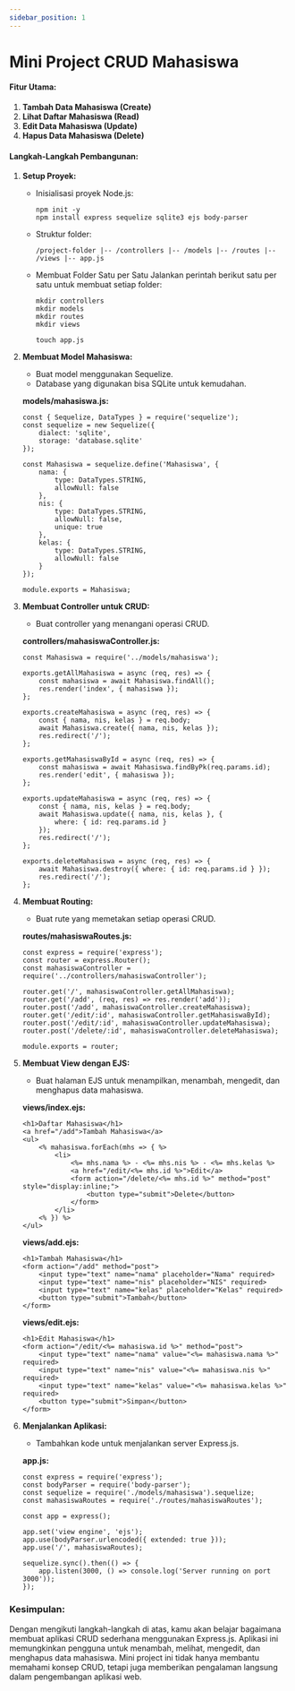 ```yaml
---
sidebar_position: 1
---
```


# Mini Project CRUD Mahasiswa 

#### **Fitur Utama:**

1.  **Tambah Data Mahasiswa (Create)**
2.  **Lihat Daftar Mahasiswa (Read)**
3.  **Edit Data Mahasiswa (Update)**
4.  **Hapus Data Mahasiswa (Delete)**

#### **Langkah-Langkah Pembangunan:**

1.  **Setup Proyek:**
    
    -   Inisialisasi proyek Node.js:
        
        ```
        npm init -y
        npm install express sequelize sqlite3 ejs body-parser
        ```
        
    -   Struktur folder:
        
        
        `/project-folder
        |-- /controllers
        |-- /models
        |-- /routes
        |-- /views
        |-- app.js`


    -   Membuat Folder Satu per Satu 
        Jalankan perintah berikut satu per satu untuk membuat setiap folder:
        ```
        mkdir controllers
        mkdir models
        mkdir routes
        mkdir views
        ```
        ```
        touch app.js
        ```
        
2.  **Membuat Model Mahasiswa:**
    
    -   Buat model menggunakan Sequelize.
    -   Database yang digunakan bisa SQLite untuk kemudahan.
    
    **models/mahasiswa.js:**

    ```
    const { Sequelize, DataTypes } = require('sequelize');
    const sequelize = new Sequelize({
        dialect: 'sqlite',
        storage: 'database.sqlite'
    });
    
    const Mahasiswa = sequelize.define('Mahasiswa', {
        nama: {
            type: DataTypes.STRING,
            allowNull: false
        },
        nis: {
            type: DataTypes.STRING,
            allowNull: false,
            unique: true
        },
        kelas: {
            type: DataTypes.STRING,
            allowNull: false
        }
    });
    
    module.exports = Mahasiswa;
    ``` 
    
3.  **Membuat Controller untuk CRUD:**
    
    -   Buat controller yang menangani operasi CRUD.
    
    **controllers/mahasiswaController.js:**
    
    ```
    const Mahasiswa = require('../models/mahasiswa');
    
    exports.getAllMahasiswa = async (req, res) => {
        const mahasiswa = await Mahasiswa.findAll();
        res.render('index', { mahasiswa });
    };
    
    exports.createMahasiswa = async (req, res) => {
        const { nama, nis, kelas } = req.body;
        await Mahasiswa.create({ nama, nis, kelas });
        res.redirect('/');
    };
    
    exports.getMahasiswaById = async (req, res) => {
        const mahasiswa = await Mahasiswa.findByPk(req.params.id);
        res.render('edit', { mahasiswa });
    };
    
    exports.updateMahasiswa = async (req, res) => {
        const { nama, nis, kelas } = req.body;
        await Mahasiswa.update({ nama, nis, kelas }, {
            where: { id: req.params.id }
        });
        res.redirect('/');
    };
    
    exports.deleteMahasiswa = async (req, res) => {
        await Mahasiswa.destroy({ where: { id: req.params.id } });
        res.redirect('/');
    };
    ``` 
    
4.  **Membuat Routing:**
    
    -   Buat rute yang memetakan setiap operasi CRUD.
    
    **routes/mahasiswaRoutes.js:**
    
    ```
    const express = require('express');
    const router = express.Router();
    const mahasiswaController = require('../controllers/mahasiswaController');
    
    router.get('/', mahasiswaController.getAllMahasiswa);
    router.get('/add', (req, res) => res.render('add'));
    router.post('/add', mahasiswaController.createMahasiswa);
    router.get('/edit/:id', mahasiswaController.getMahasiswaById);
    router.post('/edit/:id', mahasiswaController.updateMahasiswa);
    router.post('/delete/:id', mahasiswaController.deleteMahasiswa);
    
    module.exports = router;
    ```
    
5.  **Membuat View dengan EJS:**
    
    -   Buat halaman EJS untuk menampilkan, menambah, mengedit, dan menghapus data mahasiswa.
    
    **views/index.ejs:**
    ```
    <h1>Daftar Mahasiswa</h1>
    <a href="/add">Tambah Mahasiswa</a>
    <ul>
        <% mahasiswa.forEach(mhs => { %>
            <li>
                <%= mhs.nama %> - <%= mhs.nis %> - <%= mhs.kelas %>
                <a href="/edit/<%= mhs.id %>">Edit</a>
                <form action="/delete/<%= mhs.id %>" method="post" style="display:inline;">
                    <button type="submit">Delete</button>
                </form>
            </li>
        <% }) %>
    </ul>
    ``` 
    
    **views/add.ejs:**
    
    ```
    <h1>Tambah Mahasiswa</h1>
    <form action="/add" method="post">
        <input type="text" name="nama" placeholder="Nama" required>
        <input type="text" name="nis" placeholder="NIS" required>
        <input type="text" name="kelas" placeholder="Kelas" required>
        <button type="submit">Tambah</button>
    </form>
    ```
    
    **views/edit.ejs:**
    
    ```
    <h1>Edit Mahasiswa</h1>
    <form action="/edit/<%= mahasiswa.id %>" method="post">
        <input type="text" name="nama" value="<%= mahasiswa.nama %>" required>
        <input type="text" name="nis" value="<%= mahasiswa.nis %>" required>
        <input type="text" name="kelas" value="<%= mahasiswa.kelas %>" required>
        <button type="submit">Simpan</button>
    </form>
    ```
    
6.  **Menjalankan Aplikasi:**
    
    -   Tambahkan kode untuk menjalankan server Express.js.
    
    **app.js:**
    
    ```
    const express = require('express');
    const bodyParser = require('body-parser');
    const sequelize = require('./models/mahasiswa').sequelize;
    const mahasiswaRoutes = require('./routes/mahasiswaRoutes');
    
    const app = express();
    
    app.set('view engine', 'ejs');
    app.use(bodyParser.urlencoded({ extended: true }));
    app.use('/', mahasiswaRoutes);
    
    sequelize.sync().then(() => {
        app.listen(3000, () => console.log('Server running on port 3000'));
    });
    ```
    

### **Kesimpulan:**

Dengan mengikuti langkah-langkah di atas, kamu akan belajar bagaimana membuat aplikasi CRUD sederhana menggunakan Express.js. Aplikasi ini memungkinkan pengguna untuk menambah, melihat, mengedit, dan menghapus data mahasiswa. Mini project ini tidak hanya membantu memahami konsep CRUD, tetapi juga memberikan pengalaman langsung dalam pengembangan aplikasi web.